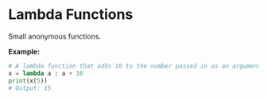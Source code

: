 # Lambda Functions

Small anonymous functions.

**Example:**

```python
# A lambda function that adds 10 to the number passed in as an argument
x = lambda a : a + 10
print(x(5))
# Output: 15
```
